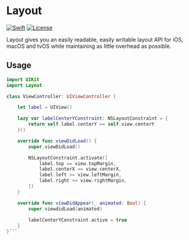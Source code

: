 Layout
========
<a href="https://swift.org"><img src="https://img.shields.io/badge/Swift-3.0-orange.svg?style=flat" alt="Swift" /></a>
<a href="https://tldrlegal.com/license/mit-license"><img src="https://img.shields.io/badge/License-MIT-blue.svg?style=flat" alt="License" /></a>

Layout gives you an easily readable, easily writable layout API for iOS, macOS and tvOS while maintaining as little overhead as possible.


## Usage

```swift
import UIKit
import Layout

class ViewController: UIViewController {

    let label = UIView()

    lazy var labelCenterYConstraint: NSLayoutConstraint = {
        return self.label.centerY == self.view.centerY
    }()

    override func viewDidLoad() {
        super.viewDidLoad()

        NSLayoutConstraint.activate([
            label.top == view.topMargin,
            label.centerX == view.centerX,
            label.left >= view.leftMargin,
            label.right <= view.rightMargin,
        ])
    }

    override func viewDidAppear(_ animated: Bool) {
        super.viewdidLoad(animated)
        
        labelCenterYConstraint.active = true
    }
}```
